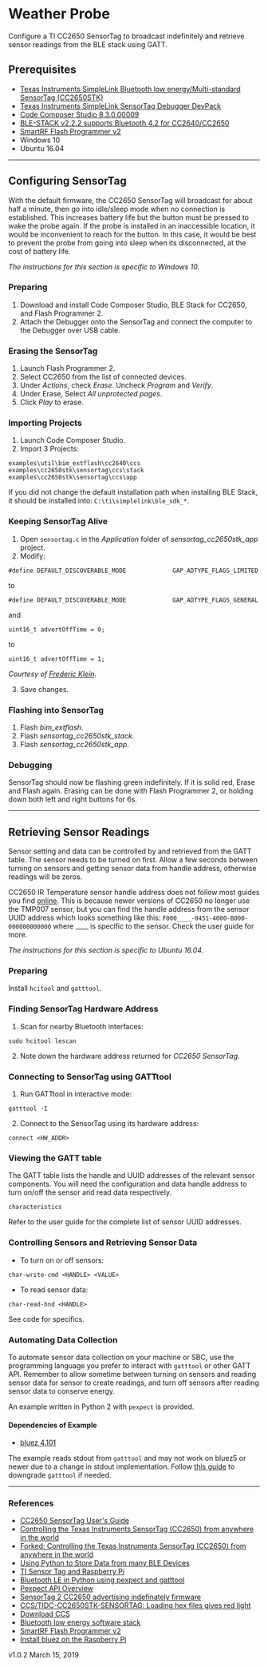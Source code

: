 # Weather Probe

Configure a TI CC2650 SensorTag to broadcast indefinitely and retrieve sensor readings from the BLE stack using GATT.

## Prerequisites

- [Texas Instruments SimpleLink Bluetooth low energy/Multi-standard SensorTag (CC2650STK)](http://www.ti.com/tool/CC2650STK)
- [Texas Instruments SimpleLink SensorTag Debugger DevPack](http://www.ti.com/tool/CC-DEVPACK-DEBUG)
- [Code Composer Studio 8.3.0.00009](http://processors.wiki.ti.com/index.php/Download_CCS)
- [BLE-STACK v2.2.2 supports Bluetooth 4.2 for CC2640/CC2650](http://www.ti.com/tool/BLE-Stack)
- [SmartRF Flash Programmer v2](http://www.ti.com/tool/FLASH-PROGRAMMER)
- Windows 10
- Ubuntu 16.04

---

## Configuring SensorTag

With the default firmware, the CC2650 SensorTag will broadcast for about half a minute, then go into idle/sleep mode when no connection is established. This increases battery life but the button must be pressed to wake the probe again. If the probe is installed in an inaccessible location, it would be inconvenient to reach for the button. In this case, it would be best to prevent the probe from going into sleep when its disconnected, at the cost of battery life.

*The instructions for this section is specific to Windows 10.*

### Preparing

1. Download and install Code Composer Studio, BLE Stack for CC2650, and Flash Programmer 2.
2. Attach the Debugger onto the SensorTag and connect the computer to the Debugger over USB cable.

### Erasing the SensorTag

1. Launch Flash Programmer 2.
2. Select CC2650 from the list of connected devices.
3. Under *Actions*, check *Erase*. Uncheck *Program* and *Verify*.
4. Under Erase, Select *All unprotected pages*.
5. Click *Play* to erase.

### Importing Projects

1. Launch Code Composer Studio.
2. Import 3 Projects:
```
examples\util\bim_extflash\cc2640\ccs
examples\cc2650stk\sensortag\ccs\stack
examples\cc2650stk\sensortag\ccs\app
```
If you did not change the default installation path when installing BLE Stack, it should be installed into: `C:\ti\simplelink\ble_sdk_*`.

### Keeping SensorTag Alive

1. Open `sensortag.c` in the *Application* folder of *sensortag_cc2650stk_app* project.
2. Modify:
```
#define DEFAULT_DISCOVERABLE_MODE             GAP_ADTYPE_FLAGS_LIMITED
```
to
```
#define DEFAULT_DISCOVERABLE_MODE             GAP_ADTYPE_FLAGS_GENERAL
```
and
```
uint16_t advertOffTime = 0;
```
to
```
uint16_t advertOffTime = 1;
```
*Courtesy of [Frederic Klein](https://stackoverflow.com/questions/38042880/sensortag-2-cc2650-advertising-indefinately-firmware)*.

3. Save changes.

### Flashing into SensorTag

1. Flash *bim_extflash*.
2. Flash *sensortag_cc2650stk_stack*.
3. Flash *sensortag_cc2650stk_app*.

### Debugging

SensorTag should now be flashing green indefinitely. If it is solid red, Erase and Flash again. Erasing can be done with Flash Programmer 2, or holding down both left and right buttons for 6s.

---

## Retrieving Sensor Readings

Sensor setting and data can be controlled by and retrieved from the GATT table. The sensor needs to be turned on first. Allow a few seconds between turning on sensors and getting sensor data from handle address, otherwise readings will be zeros. 

CC2650 IR Temperature sensor handle address does not follow most guides you find [online](https://developer.ibm.com/recipes/tutorials/ti-sensor-tag-and-raspberry-pi/). This is because newer versions of CC2650 no longer use the TMP007 sensor, but you can find the handle address from the sensor UUID address which looks something like this: `F000____-0451-4000-B000-000000000000` where ____ is specific to the sensor. Check the user guide for more.

*The instructions for this section is specific to Ubuntu 16.04.*

### Preparing

Install `hcitool` and `gatttool`.

### Finding SensorTag Hardware Address

1. Scan for nearby Bluetooth interfaces:
```
sudo hcitool lescan
```
2. Note down the hardware address returned for *CC2650 SensorTag*.

### Connecting to SensorTag using GATTtool

1. Run GATTtool in interactive mode:
```
gatttool -I
```
2. Connect to the SensorTag using its hardware address:
```
connect <HW_ADDR>
```

### Viewing the GATT table

The GATT table lists the handle and UUID addresses of the relevant sensor components. You will need the configuration and data handle address to turn on/off the sensor and read data respectively.
```
characteristics
```
Refer to the user guide for the complete list of sensor UUID addresses.

### Controlling Sensors and Retrieving Sensor Data

- To turn on or off sensors:
```
char-write-cmd <HANDLE> <VALUE>
```
- To read sensor data:
```
char-read-hnd <HANDLE>
```
See code for specifics.

### Automating Data Collection

To automate sensor data collection on your machine or SBC, use the programming language you prefer to interact with `gatttool` or other GATT API. Remember to allow sometime between turning on sensors and reading sensor data for sensor to create readings, and turn off sensors after reading sensor data to conserve energy.

An example written in Python 2 with `pexpect` is provided.

#### Dependencies of Example

- [bluez 4.101](http://www.kernel.org/pub/linux/bluetooth/)

The example reads stdout from `gatttool` and may not work on bluez5 or newer due to a change in stdout implementation. Follow [this guide](https://learn.adafruit.com/install-bluez-on-the-raspberry-pi/installation) to downgrade `gatttool` if needed.

---

### References
- [CC2650 SensorTag User's Guide](http://processors.wiki.ti.com/index.php/CC2650_SensorTag_User%27s_Guide)
- [Controlling the Texas Instruments SensorTag (CC2650) from anywhere in the world](https://github.com/uffebjorklund/TI-CC2650)
- [Forked: Controlling the Texas Instruments SensorTag (CC2650) from anywhere in the world](https://github.com/codeplanner/TI-CC2650-1)
- [Using Python to Store Data from many BLE Devices](https://mcuoneclipse.com/2017/06/04/using-python-to-store-data-from-many-ble-devices/)
- [TI Sensor Tag and Raspberry Pi](https://developer.ibm.com/recipes/tutorials/ti-sensor-tag-and-raspberry-pi/)
- [Bluetooth LE in Python using pexpect and gatttool](http://flowcloud.github.io/ci20-bluetooth-LE/2015/09/10/bluetooth-control-in-python/)
- [Pexpect API Overview](https://pexpect.readthedocs.io/en/stable/overview.html)
- [SensorTag 2 CC2650 advertising indefinately firmware](https://stackoverflow.com/questions/38042880/sensortag-2-cc2650-advertising-indefinately-firmware)
- [CCS/TIDC-CC2650STK-SENSORTAG: Loading hex files gives red light](https://e2e.ti.com/support/wireless-connectivity/bluetooth/f/538/t/599529)
- [Download CCS](http://processors.wiki.ti.com/index.php/Download_CCS)
- [Bluetooth low energy software stack](http://www.ti.com/tool/BLE-Stack)
- [SmartRF Flash Programmer v2](http://www.ti.com/tool/download/FLASH-PROGRAMMER-2)
- [Install bluez on the Raspberry Pi](https://learn.adafruit.com/install-bluez-on-the-raspberry-pi/installation)

v1.0.2
March 15, 2019